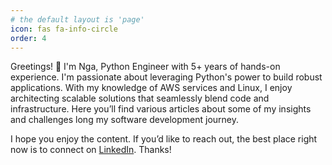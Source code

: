 ```yaml
---
# the default layout is 'page'
icon: fas fa-info-circle
order: 4
---
```


Greetings! 👋 I'm Nga, Python Engineer with 5+ years of hands-on experience. I'm passionate about leveraging Python's power to build robust applications. With my knowledge of AWS services and Linux, I enjoy architecting scalable solutions that seamlessly blend code and infrastructure. Here you’ll find various articles about some of my insights and challenges long my software development journey.

I hope you enjoy the content. If you’d like to reach out, the best place right now is to connect on [LinkedIn](https://www.linkedin.com/in/ngahoangvan/). Thanks!
